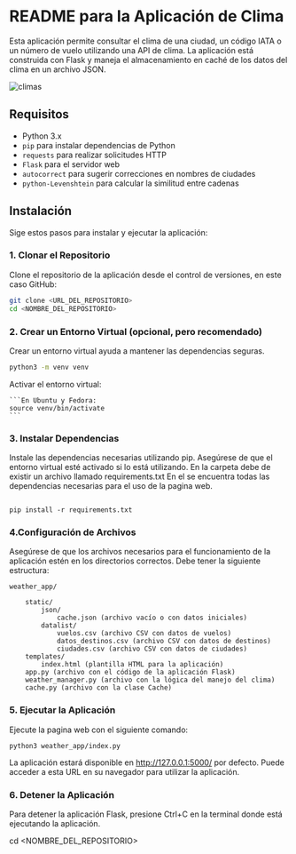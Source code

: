 # README para la Aplicación de Clima

Esta aplicación permite consultar el clima de una ciudad, un código IATA o un número de vuelo utilizando una API de clima. La aplicación está construida con Flask y maneja el almacenamiento en caché de los datos del clima en un archivo JSON.

![climas](https://github.com/user-attachments/assets/fe2e13a0-985d-4f88-be52-64b1e39ae19f)

## Requisitos

- Python 3.x
- `pip` para instalar dependencias de Python
- `requests` para realizar solicitudes HTTP
- `Flask` para el servidor web
- `autocorrect` para sugerir correcciones en nombres de ciudades
- `python-Levenshtein` para calcular la similitud entre cadenas

## Instalación

Sige estos pasos para instalar y ejecutar la aplicación:

### 1. Clonar el Repositorio

Clone el repositorio de la aplicación desde el control de versiones, en este caso GitHub:

```bash
git clone <URL_DEL_REPOSITORIO>
cd <NOMBRE_DEL_REPOSITORIO>
```

### 2. Crear un Entorno Virtual (opcional, pero recomendado)


Crear un entorno virtual ayuda a mantener las dependencias seguras.
```bash
python3 -m venv venv
```

Activar el entorno virtual:

    ```En Ubuntu y Fedora:
    source venv/bin/activate
    ```

### 3. Instalar Dependencias

Instale las dependencias necesarias utilizando pip. Asegúrese de que el entorno virtual esté activado si lo está utilizando.
En la carpeta debe de existir un archivo llamado requirements.txt
En el se encuentra todas las dependencias necesarias para el uso de la pagina web.

```Instale las dependencias con:

pip install -r requirements.txt
```

### 4.Configuración de Archivos

Asegúrese de que los archivos necesarios para el funcionamiento de la aplicación estén en los directorios correctos.
Debe tener la siguiente estructura:
```
weather_app/

    static/
        json/
            cache.json (archivo vacío o con datos iniciales)
        datalist/
            vuelos.csv (archivo CSV con datos de vuelos)
            datos_destinos.csv (archivo CSV con datos de destinos)
            ciudades.csv (archivo CSV con datos de ciudades)
    templates/
        index.html (plantilla HTML para la aplicación)
    app.py (archivo con el código de la aplicación Flask)
    weather_manager.py (archivo con la lógica del manejo del clima)
    cache.py (archivo con la clase Cache)
```
###  5. Ejecutar la Aplicación

Ejecute la pagina web con el siguiente comando:

```
python3 weather_app/index.py
```

La aplicación estará disponible en http://127.0.0.1:5000/ por defecto.
Puede acceder a esta URL en su navegador para utilizar la aplicación.

### 6. Detener la Aplicación

Para detener la aplicación Flask, presione Ctrl+C en la terminal donde está ejecutando la aplicación.





cd <NOMBRE_DEL_REPOSITORIO>
